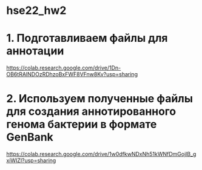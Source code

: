 # hse22_hw2

# 1. Подготавливаем файлы для аннотации
https://colab.research.google.com/drive/1Dn-OB6tRAINDOzRDhzoBxFWF8VFnw8Kv?usp=sharing

# 2. Используем полученные файлы для создания аннотированного генома бактерии в формате GenBank
https://colab.research.google.com/drive/1w0dfkwNDxNh51kWNfDmGojlB_gxiWIZl?usp=sharing

